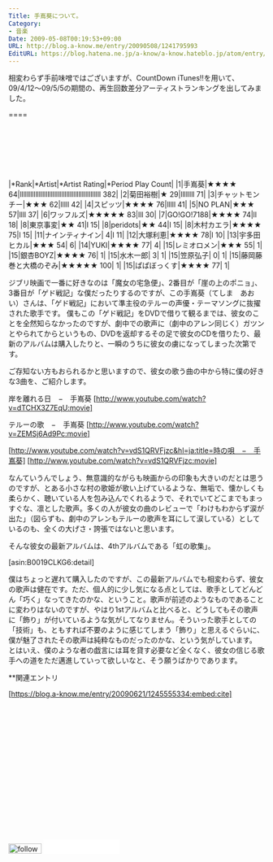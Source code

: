 ```yaml
---
Title: 手嶌葵について。
Category:
- 音楽
Date: 2009-05-08T00:19:53+09:00
URL: http://blog.a-know.me/entry/20090508/1241795993
EditURL: https://blog.hatena.ne.jp/a-know/a-know.hateblo.jp/atom/entry/12921228815727980088
---
```


相変わらず手前味噌ではございますが、CountDown iTunes!!を用いて、09/4/12〜09/5/5の期間の、再生回数差分アーティストランキングを出してみました。

====

<script async src="//pagead2.googlesyndication.com/pagead/js/adsbygoogle.js"></script>
<!-- article-top -->
<ins class="adsbygoogle"
     style="display:inline-block;width:728px;height:90px"
     data-ad-client="ca-pub-3463034538369189"
     data-ad-slot="8367620130"></ins>
<script>
(adsbygoogle = window.adsbygoogle || []).push({});
</script>


|*Rank|*Artist|*Artist Rating|*Period Play Count|
|1|手嶌葵|★★★★ 64|lllllllllllllllllllllllllllllllllllllllllllllll 382|
|2|菊田裕樹|★ 29|llllllll 71|
|3|チャットモンチー|★★★ 62|lllll 42|
|4|スピッツ|★★★★ 76|lllll 41|
|5|NO PLAN|★★★ 57|llll 37|
|6|ワッフルズ|★★★★★ 83|lll 30|
|7|GO!GO!7188|★★★★ 74|ll 18|
|8|東京事変|★★ 41|l 15|
|8|peridots|★★ 44|l 15|
|8|木村カエラ|★★★★ 75|l 15|
|11|ナインティナイン| 4|l 11|
|12|大塚利恵|★★★★ 78|l 10|
|13|宇多田ヒカル|★★★ 54| 6|
|14|YUKI|★★★★ 77| 4|
|15|レミオロメン|★★★ 55| 1|
|15|銀杏BOYZ|★★★★ 76| 1|
|15|水木一郎| 3| 1|
|15|笠原弘子| 0| 1|
|15|藤岡藤巻と大橋のぞみ|★★★★★ 100| 1|
|15|ぱぱぼっくす|★★★★ 77| 1|


ジブリ映画で一番に好きなのは「魔女の宅急便」、2番目が「崖の上のポニョ」、3番目が「ゲド戦記」な僕だったりするのですが、この手嶌葵（てしま　あおい）さんは、「ゲド戦記」において準主役のテルーの声優・テーマソングに抜擢された歌手です。
僕もこの「ゲド戦記」をDVDで借りて観るまでは、彼女のことを全然知らなかったのですが、劇中での歌声に（劇中のアレン同じく）ガツンとやられてからというもの、DVDを返却するその足で彼女のCDを借りたり、最新のアルバムは購入したりと、一瞬のうちに彼女の虜になってしまった次第です。


ご存知ない方もおられるかと思いますので、彼女の歌う曲の中から特に僕の好きな3曲を、ご紹介します。


岸を離れる日　−　手嶌葵
[http://www.youtube.com/watch?v=dTCHX3Z7EqU:movie]


テルーの歌　−　手嶌葵
[http://www.youtube.com/watch?v=ZEMSj6Ad9Pc:movie]


[http://www.youtube.com/watch?v=vdS1QRVFjzc&hl=ja:title=時の唄　−　手嶌葵]
[http://www.youtube.com/watch?v=vdS1QRVFjzc:movie]


なんていうんでしょう、無意識的ながらも映画からの印象も大きいのだとは思うのですが、とある小さな村の歌姫が歌い上げているような、無垢で、懐かしくも柔らかく、聴いている人を包み込んでくれるようで、それでいてどこまでもまっすぐな、凛とした歌声。多くの人が彼女の曲のレビューで「わけもわからず涙が出た」（図らずも、劇中のアレンもテルーの歌声を耳にして涙している）としているのも、全くの大げさ・誇張ではないと思います。


そんな彼女の最新アルバムは、4thアルバムである「虹の歌集」。

[asin:B0019CLKG6:detail]

僕はちょっと遅れて購入したのですが、この最新アルバムでも相変わらず、彼女の歌声は健在です。ただ、個人的に少し気になる点としては、歌手としてどんどん「巧く」なってきたのかな、ということ。歌声が前述のようなものであることに変わりはないのですが、やはり1stアルバムと比べると、どうしてもその歌声に「飾り」が付いているような気がしてなりません。そういった歌手としての「技術」も、ともすれば不要のように感じてしまう「飾り」と思えるぐらいに、僕が魅了されたその歌声は純粋なものだったのかな、という気がしています。
とはいえ、僕のような者の戯言には耳を貸す必要など全くなく、彼女の信じる歌手への道をただ邁進していって欲しいなと、そう願うばかりであります。


**関連エントリ

[https://blog.a-know.me/entry/20090621/1245555334:embed:cite]



<script async src="//pagead2.googlesyndication.com/pagead/js/adsbygoogle.js"></script>
<!-- article-bottom2 -->
<ins class="adsbygoogle"
     style="display:inline-block;width:300px;height:250px"
     data-ad-client="ca-pub-3463034538369189"
     data-ad-slot="5274552934"></ins>
<script>
(adsbygoogle = window.adsbygoogle || []).push({});
</script>


<div>
<a href='http://cloud.feedly.com/#subscription%2Ffeed%2Fhttp%3A%2F%2Fblog.a-know.me%2Ffeed'  target='blank'><img id='feedlyFollow' src='//s3.feedly.com/img/follows/feedly-follow-rectangle-volume-small_2x.png' alt='follow us in feedly' width='65' height='20'></a>

<iframe src="//blog.hatena.ne.jp/a-know/a-know.hateblo.jp/subscribe/iframe" allowtransparency="true" frameborder="0" scrolling="no" width="150" height="28"></iframe>
</div>
